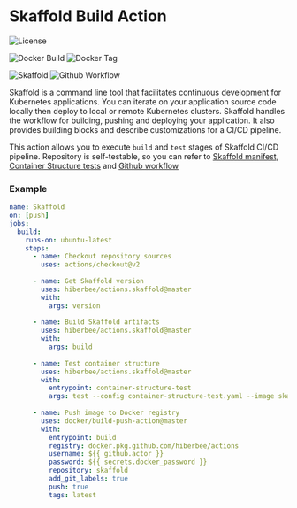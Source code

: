 # Skaffold Build Action

![License](https://img.shields.io/github/license/hiberbee/actions.skaffold?style=flat-square)

![Docker Build](https://img.shields.io/docker/cloud/build/hiberb/skaffold?label=Docker%20Build&style=flat-square)
![Docker Tag](https://img.shields.io/docker/v/hiberb/skaffold?label=hiberb%2Fskaffold&style=flat-square)

![Skaffold](https://img.shields.io/github/workflow/status/hiberbee/actions.skaffold/Skaffold?label=Github%20Workflow&style=flat-square) 
![Github Workflow](https://img.shields.io/github/v/tag/hiberbee/actions.skaffold?label=hiberbee%2Factions.skaffold&style=flat-square)

Skaffold is a command line tool that facilitates continuous development for Kubernetes applications. You can iterate on your application source code locally then deploy to local or remote Kubernetes clusters. Skaffold handles the workflow for building, pushing and deploying your application. It also provides building blocks and describe customizations for a CI/CD pipeline.

This action allows you to execute `build` and `test` stages of Skaffold CI/CD pipeline. Repository is self-testable, so you can refer to [Skaffold manifest](skaffold.yaml), [Container Structure tests](container-structure-test.yaml) and [Github workflow](.github/workflows/skaffold.yml)

### Example

```yaml
name: Skaffold
on: [push]
jobs:
  build:
    runs-on: ubuntu-latest
    steps:
      - name: Checkout repository sources
        uses: actions/checkout@v2
        
      - name: Get Skaffold version
        uses: hiberbee/actions.skaffold@master
        with:
          args: version
          
      - name: Build Skaffold artifacts
        uses: hiberbee/actions.skaffold@master
        with:
          args: build
          
      - name: Test container structure
        uses: hiberbee/actions.skaffold@master
        with:
          entrypoint: container-structure-test
          args: test --config container-structure-test.yaml --image skaffold
          
      - name: Push image to Docker registry
        uses: docker/build-push-action@master
        with:
          entrypoint: build
          registry: docker.pkg.github.com/hiberbee/actions
          username: ${{ github.actor }}
          password: ${{ secrets.docker_password }}
          repository: skaffold
          add_git_labels: true
          push: true
          tags: latest

```
